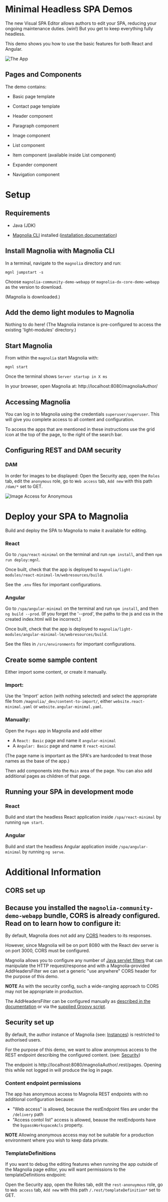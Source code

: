 # Minimal Headless SPA Demos

The new Visual SPA Editor allows authors to edit your SPA, reducing your ongoing maintenance duties. (win!) But you get to keep everything fully headless.

This demo shows you how to use the basic features for both React and Angular.

![The App](magnolia/_dev/README-screenshot-app.png)


## Pages and Components

The demo contains:

- Basic page template
- Contact page template

- Header component
- Paragraph component
- Image component
- List component
- Item component (available inside List component)
- Expander component

- Navigation component

# Setup

## Requirements

- Java (JDK)

- [Magnolia CLI](https://www.npmjs.com/package/@magnolia/cli) installed ([installation documentation](https://documentation.magnolia-cms.com/display/DOCS/Magnolia+CLI+v3))

## Install Magnolia with Magnolia CLI

In a terminal, navigate to the `magnolia` directory and run:

```
mgnl jumpstart -s
```

Choose `magnolia-community-demo-webapp` or `magnolia-dx-core-demo-webapp` as the version to download.

(Magnolia is downloaded.)

## Add the demo light modules to Magnolia

Nothing to do here!
(The Magnolia instance is pre-configured to access the existing 'light-modules' directory.)

## Start Magnolia

From within the `magnolia` start Magnolia with:

```
mgnl start
```

Once the terminal shows `Server startup in X ms`

In your browser, open Magnolia at: http://localhost:8080/magnoliaAuthor/


## Accessing Magnolia
You can log in to Magnolia using the credentials `superuser/superuser`.
This will give you complete access to all content and configuration.

To access the apps that are mentioned in these instructions use the grid icon at the top of the page, to the right of the search bar.


## Configuring REST and DAM security

### DAM
In order for images to be displayed:
Open the Security app, open the `Roles` tab, edit the `anonymous` role, go to `Web access` tab, `Add new` with this path `/dam/*` set to GET.

![Image Access for Anonymous](magnolia/_dev/README-security-anonymous-dam.png)




# Deploy your SPA to Magnolia

Build and deploy the SPA to Magnolia to make it available for editing.

### React
Go to  `/spa/react-minimal` on the terminal and run `npm install`, and then `npm run deploy:mgnl`.

Once built, check that the app is deployed to `magnolia/light-modules/react-minimal-lm/webresources/build`.

See the `.env` files for important configurations.

### Angular
Go to  `/spa/angular-minimal` on the terminal and run `npm install`, and then `ng build --prod`. 
(If you forget the '--prod', the paths to the js and css in the created index.html will be incorrect.)

Once built, check that the app is deployed to `magnolia/light-modules/angular-minimal-lm/webresources/build`.

See the files in `/src/environments` for important configurations.


## Create some sample content

Either import some content, or create it manually.

### Import:

Use the 'Import' action (with nothing selected) and select the appropriate file from `/magnolia/_dev/content-to-import/`, either `website.react-minimal.yaml` or `website.angular-minimal.yaml`.

### Manually:

Open the `Pages` app in Magnolia and add either
* A `React: Basic` page and name it `angular-minimal`
* A `Angular: Basic` page and name it `react-minimal`

(The page name is important as the SPA's are hardcoded to treat those names as the base of the app.)

Then add components into the `Main` area of the page.
You can also add additional pages as children of that page.


## Running your SPA in development mode

### React
Build and start the headless React application inside `/spa/react-minimal` by running `npm start`.

### Angular
Build and start the headless Angular application inside `/spa/angular-minimal` by running `ng serve`.








# Additional Information


## CORS set up

Because you installed the `magnolia-community-demo-webapp` bundle, CORS is already configured. Read on to learn how to configure it:
----
By default, Magnolia does not add any [CORS](https://developer.mozilla.org/en-US/docs/Web/HTTP/CORS) headers to its responses.

However, since Magnolia will be on port 8080 with the React dev server is on port 3000, CORS must be configured.

Magnolia allows you to configure any number of
[Java servlet filters](https://www.oracle.com/technetwork/java/filters-137243.html) that can manipulate the HTTP
request/response and with a Magnolia-provided AddHeadersFilter we can set a generic "use anywhere" CORS header for the purpose of this demo.

**NOTE** As with the security config, such a wide-ranging approach to CORS may not be appropriate in production.

The AddHeadersFilter can be configured manually as [described in the documentation](https://documentation.magnolia-cms.com/display/DOCS61/Filters#Filters-AddingHTTPheaders)
or via the [supplied Groovy script](add-cors-filter.groovy).

## Security set up

By default, the author instance of Magnolia
(see: [Instances](https://documentation.magnolia-cms.com/display/DOCS61/Instances)) is restricted to authorised users.

For the purpose of this demo, we want to allow anonymous access to the REST endpoint describing the configured content.
(see: [Security](https://documentation.magnolia-cms.com/display/DOCS61/Security))

The endpoint is http://localhost:8080/magnoliaAuthor/.rest/pages.
Opening this while not logged in will produce the log in page.


### Content endpoint permissions

The app has anonymous access to Magnolia REST endpoints with no additional configuration because:
* "Web access" is allowed, because the restEndpoint files are under the `/delivery` path
* "Access contol list" access is allowed, beause the restEndponts have the `bypassWorkspaceAcls` property.

**NOTE** Allowing anonymous access may not be suitable for a production environment where you wish to keep data private.


### TemplateDefinitions

If you want to debug the editing features when running the app outside of the Magnolia page editor, you will want permissions to the templateDefinitions endpoint:

Open the Security app, open the Roles tab, edit the `rest-anonuymous` role, go to `Web access` tab, `Add new` with this path `/.rest/templateDefinition*` set to GET.


